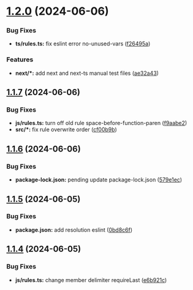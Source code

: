 # [1.2.0](https://github.com/santi020k/eslint-config-santi020k/compare/v1.1.7...v1.2.0) (2024-06-06)


### Bug Fixes

* **ts/rules.ts:** fix eslint error no-unused-vars ([f26495a](https://github.com/santi020k/eslint-config-santi020k/commit/f26495a8cb4cab99bac14eaa82b9c21a51722d59))


### Features

* **next/*:** add next and next-ts manual test files ([ae32a43](https://github.com/santi020k/eslint-config-santi020k/commit/ae32a43a4acf144e23cb836dc0dae697fc470e1c))



## [1.1.7](https://github.com/santi020k/eslint-config-santi020k/compare/v1.1.6...v1.1.7) (2024-06-06)


### Bug Fixes

* **js/rules.ts:** turn off old rule space-before-function-paren ([f9aabe2](https://github.com/santi020k/eslint-config-santi020k/commit/f9aabe2dae1edfadb7be2ff9fe2be787efb879ed))
* **src/*:** fix rule overwrite order ([cf00b9b](https://github.com/santi020k/eslint-config-santi020k/commit/cf00b9b90e87c69c031556db500a82545084b6eb))



## [1.1.6](https://github.com/santi020k/eslint-config-santi020k/compare/v1.1.5...v1.1.6) (2024-06-06)


### Bug Fixes

* **package-lock.json:** pending update package-lock.json ([579e1ec](https://github.com/santi020k/eslint-config-santi020k/commit/579e1ec8212e4068701d57fcb48af4b7ebae7aa6))



## [1.1.5](https://github.com/santi020k/eslint-config-santi020k/compare/v1.1.4...v1.1.5) (2024-06-05)


### Bug Fixes

* **package.json:** add resolution eslint ([0bd8c6f](https://github.com/santi020k/eslint-config-santi020k/commit/0bd8c6fc1714eb35a135f93547a575ac50aedbeb))



## [1.1.4](https://github.com/santi020k/eslint-config-santi020k/compare/v1.1.3...v1.1.4) (2024-06-05)


### Bug Fixes

* **js/rules.ts:** change member delimiter requireLast ([e6b921c](https://github.com/santi020k/eslint-config-santi020k/commit/e6b921ced574a135c45489b1c19bbda9efb213a8))



